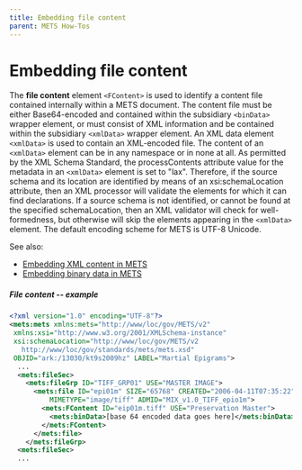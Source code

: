 ```yaml
---
title: Embedding file content
parent: METS How-Tos
---
```

# Embedding file content

The **file content** element `<FContent>` is used to identify a content file contained internally within a METS document. The content file must be either Base64-encoded and contained within the subsidiary `<binData>` wrapper element, or must consist of XML information and be contained within the subsidiary `<xmlData>` wrapper element. An XML data element `<xmlData>` is used to contain an XML-encoded file. The content of an `<xmlData>` element can be in any namespace or in none at all. As permitted by the XML Schema Standard, the processContents attribute value for the metadata in an `<xmlData>` element is set to "lax".  Therefore, if the source schema and its location are identified by means of an xsi:schemaLocation attribute, then an XML processor will validate the elements for which it can find declarations. If a source schema is not identified, or cannot be found at the specified schemaLocation, then an XML validator will check for well-formedness, but otherwise will skip the elements appearing in the `<xmlData>` element. The default encoding scheme for METS is UTF-8 Unicode.

See also:

* [Embedding XML content in METS](xmlData.md)
* [Embedding binary data in METS](binData.md)

##### File content -- example

```xml
<?xml version="1.0" encoding="UTF-8"?>
<mets:mets xmlns:mets="http://www/loc/gov/METS/v2"
 xmlns:xsi="http://www.w3.org/2001/XMLSchema-instance"
 xsi:schemaLocation="http://www/loc/gov/METS/v2
   http://www/loc/gov/standards/mets/mets.xsd"
 OBJID="ark:/13030/kt9s2009hz" LABEL="Martial Epigrams">
  ...
  <mets:fileSec>
    <mets:fileGrp ID="TIFF_GRP01" USE="MASTER IMAGE">
      <mets:file ID="epi01m" SIZE="65768" CREATED="2006-04-11T07:35:22"
          MIMETYPE="image/tiff" ADMID="MIX_v1.0_TIFF_epio1m">
        <mets:FContent ID="eip01m.tiff" USE="Preservation Master">
          <mets:binData>[base 64 encoded data goes here]</mets:binData>
        </mets:FContent>
      </mets:file>
    </mets:fileGrp>
  <mets:fileSec>
  ...
```
